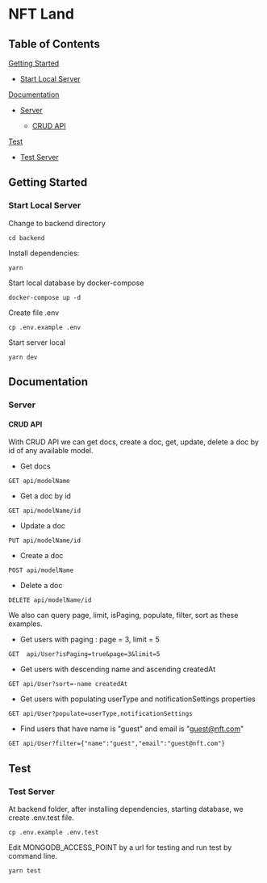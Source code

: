 # NFT Land
 
## Table of Contents 
[Getting Started](./README.md#getting-started)

 -  [Start Local Server](./README.md#start-local-server)
 
[Documentation](./README.md#documentation)

-	[Server](./README.md#server)

	- [CRUD API](./README.md#crud-api)

[Test](./README.md#test)
- [Test Server](./README.md#test-server)

## Getting Started
### Start Local Server

Change to backend directory
```
cd backend
```
Install dependencies:
```
yarn
```
Start local database by docker-compose
```
docker-compose up -d
```
Create file .env
```
cp .env.example .env
```
Start server local
```
yarn dev
```

## Documentation
### Server
#### CRUD API

With CRUD API we can get docs, create a doc,  get, update, delete a doc by id of any available model.
- Get docs 
```
GET api/modelName
```
- Get a doc by id
```
GET api/modelName/id
```
- Update a doc
```
PUT api/modelName/id
```
- Create a doc
```
POST api/modelName
```
- Delete a doc
```
DELETE api/modelName/id
```
We also can query page, limit, isPaging, populate, filter, sort as these examples.
- Get users with paging : page = 3, limit = 5
```
GET  api/User?isPaging=true&page=3&limit=5
```
- Get users with descending name and ascending createdAt
```
GET api/User?sort=-name createdAt
```
- Get users with populating userType and notificationSettings properties
```
GET api/User?populate=userType,notificationSettings
```
- Find users that have name is "guest" and email is "guest@nft.com"
```
GET api/User?filter={"name":"guest","email":"guest@nft.com"}
```

##  Test
### Test Server
 
At backend folder, after installing dependencies, starting database, we create .env.test file. 
```
cp .env.example .env.test
```
Edit MONGODB_ACCESS_POINT by a url for testing and run test by command line.
```
yarn test
```
